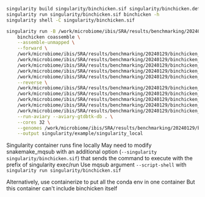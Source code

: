 
```bash
singularity build singularity/binchicken.sif singularity/binchicken.def
singularity run singularity/binchicken.sif binchicken -h
singularity shell -C singularity/binchicken.sif

singularity run -B /work/microbiome/ibis/SRA/results/benchmarking/20240129/binchicken_co195/single_sample/coassemble,$(pwd) singularity/binchicken5.sif \
    binchicken coassemble \
    --assemble-unmapped \
    --forward \
    /work/microbiome/ibis/SRA/results/benchmarking/20240129/binchicken_co195/single_sample/coassemble/sra/ERR599149_1.fastq.gz \
    /work/microbiome/ibis/SRA/results/benchmarking/20240129/binchicken_co195/single_sample/coassemble/sra/ERR599166_1.fastq.gz \
    /work/microbiome/ibis/SRA/results/benchmarking/20240129/binchicken_co195/single_sample/coassemble/sra/SRR12561417_1.fastq.gz \
    /work/microbiome/ibis/SRA/results/benchmarking/20240129/binchicken_co195/single_sample/coassemble/sra/SRR4028167_1.fastq.gz \
    /work/microbiome/ibis/SRA/results/benchmarking/20240129/binchicken_co195/single_sample/coassemble/sra/SRR4028175_1.fastq.gz \
    --reverse \
    /work/microbiome/ibis/SRA/results/benchmarking/20240129/binchicken_co195/single_sample/coassemble/sra/ERR599149_2.fastq.gz \
    /work/microbiome/ibis/SRA/results/benchmarking/20240129/binchicken_co195/single_sample/coassemble/sra/ERR599166_2.fastq.gz \
    /work/microbiome/ibis/SRA/results/benchmarking/20240129/binchicken_co195/single_sample/coassemble/sra/SRR12561417_2.fastq.gz \
    /work/microbiome/ibis/SRA/results/benchmarking/20240129/binchicken_co195/single_sample/coassemble/sra/SRR4028167_2.fastq.gz \
    /work/microbiome/ibis/SRA/results/benchmarking/20240129/binchicken_co195/single_sample/coassemble/sra/SRR4028175_2.fastq.gz \
    --run-aviary --aviary-gtdbtk-db . \
    --cores 32 \
    --genomes /work/microbiome/ibis/SRA/results/benchmarking/20240129/binchicken_co195/single_sample/coassemble/coassemble/coassembly_0/recover/bins/final_bins/metabat_bins_sens.tsv.022.fna \
    --output singularity/example/singularity_local
```

Singularity container runs fine locally
May need to modify snakemake_mqsub with an additional option (`--singularity singularity/binchicken.sif`) that sends the command to execute with the prefix of singularity exec/run
Use mqsub argument `--script-shell` with `singularity run singularity/binchicken.sif`

Alternatively, use containerize to put all the conda env in one container
But this container can't include binchicken itself
